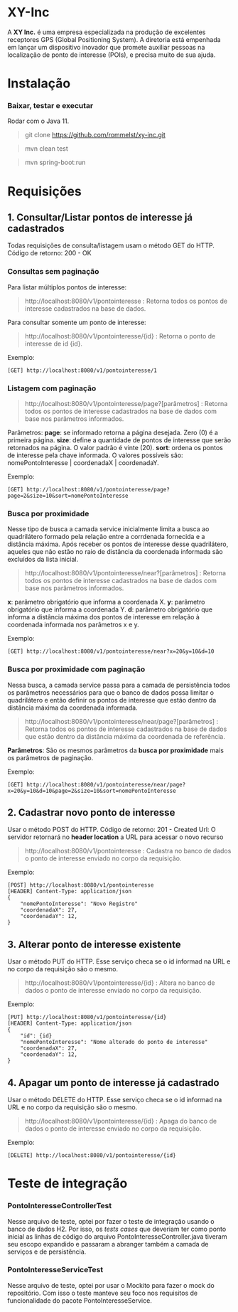 # XY-Inc

A **XY Inc.** é uma empresa especializada na produção de excelentes receptores GPS (Global
Positioning System). A diretoria está empenhada em lançar um dispositivo inovador que
promete auxiliar pessoas na localização de ponto de interesse (POIs), e precisa muito de sua
ajuda.


# Instalação
### Baixar, testar e executar
Rodar com o Java 11.
> git clone https://github.com/rommelst/xy-inc.git

> mvn clean test

> mvn spring-boot:run


# Requisições


## 1. Consultar/Listar pontos de interesse já cadastrados 
Todas requisições de consulta/listagem usam o método GET do HTTP.
Código de retorno: 200 - OK
### Consultas sem paginação

Para listar múltiplos pontos de interesse:
> http://localhost:8080/v1/pontointeresse : Retorna todos os pontos de interesse cadastrados na base de dados.

Para consultar somente um ponto de interesse:
> http://localhost:8080/v1/pontointeresse/{id} : Retorna o ponto de interesse de id {id}.

Exemplo:

	[GET] http://localhost:8080/v1/pontointeresse/1

### Listagem com paginação
> http://localhost:8080/v1/pontointeresse/page?[parâmetros] : Retorna todos os pontos de interesse cadastrados na base de dados com base nos parâmetros informados.

Parâmetros:
**page**: se informado retorna a página desejada. Zero (0) é a primeira página.
**size**: define a quantidade de pontos de interesse que serão retornados na página. O valor padrão é vinte (20).
**sort**: ordena os pontos de interesse pela chave informada. O valores possíveis são: nomePontoInteresse | coordenadaX | coordenadaY.

Exemplo:

	[GET] http://localhost:8080/v1/pontointeresse/page?page=2&size=10&sort=nomePontoInteresse

### Busca por proximidade
Nesse tipo de busca a camada service inicialmente limita a busca ao quadrilátero formado pela relação entre a corrdenada fornecida e a distância máxima. Após receber os pontos de interesse desse quadrilátero, aqueles que não estão no raio de distância da coordenada informada são excluídos da lista inicial.
> http://localhost:8080/v1/pontointeresse/near?[parâmetros] : Retorna todos os pontos de interesse cadastrados na base de dados com base nos parâmetros informados.

**x**:  parâmetro obrigatório que informa a coordenada X.
**y**:  parâmetro obrigatório que informa a coordenada Y.
**d**:  parâmetro obrigatório que informa a distância máxima dos pontos de interesse em relação à coordenada informada nos parâmetros x e y.

Exemplo:

	[GET] http://localhost:8080/v1/pontointeresse/near?x=20&y=10&d=10

### Busca por proximidade com paginação
Nessa busca, a camada service passa para a camada de persistência todos os parâmetros necessários para que o banco de dados possa limitar o quadrilátero e então definir os pontos de interesse que estão dentro da distância máxima da coordenada informada.
> http://localhost:8080/v1/pontointeresse/near/page?[parâmetros] : Retorna todos os pontos de interesse cadastrados na base de dados que estão dentro da distância máxima da coordenada de referência.

**Parâmetros**: São os mesmos parâmetros da **busca por proximidade**  mais os parâmetros de paginação.

Exemplo:

	[GET] http://localhost:8080/v1/pontointeresse/near/page?x=20&y=10&d=10&page=2&size=10&sort=nomePontoInteresse


## 2. Cadastrar novo ponto de interesse
Usar o método POST do HTTP.
Código de retorno: 201 - Created
Url: O servidor retornará no **header location** a URL para acessar o novo recurso

> http://localhost:8080/v1/pontointeresse : Cadastra no banco de dados o ponto de interesse enviado no corpo da requisição.

Exemplo:

	[POST] http://localhost:8080/v1/pontointeresse
	[HEADER] Content-Type: application/json
	{
		"nomePontoInteresse": "Novo Registro"
		"coordenadaX": 27,
		"coordenadaY": 12,
	}

## 3. Alterar ponto de interesse existente
Usar o método PUT do HTTP. Esse serviço checa se o id informad na URL e no corpo da requisição são o mesmo.

> http://localhost:8080/v1/pontointeresse/{id} : Altera no banco de dados o ponto de interesse enviado no corpo da requisição.

Exemplo:

	[PUT] http://localhost:8080/v1/pontointeresse/{id}
	[HEADER] Content-Type: application/json
	{
		"id": {id}
		"nomePontoInteresse": "Nome alterado do ponto de interesse"
		"coordenadaX": 27,
		"coordenadaY": 12,
	}

## 4. Apagar um ponto de interesse já cadastrado
Usar o método DELETE do HTTP. Esse serviço checa se o id informad na URL e no corpo da requisição são o mesmo. 

> http://localhost:8080/v1/pontointeresse/{id} : Apaga do banco de dados o ponto de interesse enviado no corpo da requisição.

Exemplo:

	[DELETE] http://localhost:8080/v1/pontointeresse/{id}


# Teste de integração
### PontoInteresseControllerTest
Nesse arquivo de teste, optei por fazer o teste de integração usando o banco de dados H2. Por isso, os *tests cases* que deveriam ter como ponto inicial as linhas de código do arquivo PontoInteresseController.java tiveram seu escopo expandido e passaram a abranger também a camada de serviços e de persistência.

### PontoInteresseServiceTest
Nesse arquivo de teste, optei por usar o Mockito para fazer o mock do repositório. Com isso o teste manteve seu foco nos requisitos de funcionalidade do pacote PontoInteresseService.